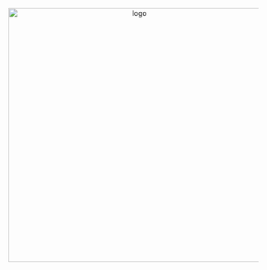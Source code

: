 <p align="center">
  <img alt="logo" src="https://rawgit.com/StylusThemes/logo/master/logo.svg" width="512">
</p>
